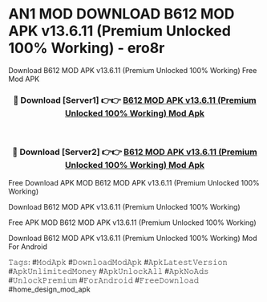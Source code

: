 # AN1 MOD DOWNLOAD B612 MOD APK v13.6.11 (Premium Unlocked 100% Working) - ero8r
Download B612 MOD APK v13.6.11 (Premium Unlocked 100% Working) Free Mod APK

<div align="center">
<h3>🔴 Download [Server1] 👉👉 <a href="https://apk-comot.site?title=B612_MOD_APK_v13.6.11_(Premium_Unlocked_100%_Working)">B612 MOD APK v13.6.11 (Premium Unlocked 100% Working) Mod Apk</a></h3><br>

<h3>🔴 Download [Server2] 👉👉 <a href="https://apk-comot.site?title=B612_MOD_APK_v13.6.11_(Premium_Unlocked_100%_Working)">B612 MOD APK v13.6.11 (Premium Unlocked 100% Working) Mod Apk</a></h3>
</div>


Free Download APK MOD B612 MOD APK v13.6.11 (Premium Unlocked 100% Working)

Download B612 MOD APK v13.6.11 (Premium Unlocked 100% Working) 

Free APK MOD B612 MOD APK v13.6.11 (Premium Unlocked 100% Working) 

Download B612 MOD APK v13.6.11 (Premium Unlocked 100% Working) Mod For Android

𝚃𝚊𝚐𝚜: #𝙼𝚘𝚍𝙰𝚙𝚔 #𝙳𝚘𝚠𝚗𝚕𝚘𝚊𝚍𝙼𝚘𝚍𝙰𝚙𝚔 #𝙰𝚙𝚔𝙻𝚊𝚝𝚎𝚜𝚝𝚅𝚎𝚛𝚜𝚒𝚘𝚗 #𝙰𝚙𝚔𝚄𝚗𝚕𝚒𝚖𝚒𝚝𝚎𝚍𝙼𝚘𝚗𝚎𝚢 #𝙰𝚙𝚔𝚄𝚗𝚕𝚘𝚌𝚔𝙰𝚕𝚕 #𝙰𝚙𝚔𝙽𝚘𝙰𝚍𝚜 #𝚄𝚗𝚕𝚘𝚌𝚔𝙿𝚛𝚎𝚖𝚒𝚞𝚖 #𝙵𝚘𝚛𝙰𝚗𝚍𝚛𝚘𝚒𝚍 #𝙵𝚛𝚎𝚎𝙳𝚘𝚠𝚗𝚕𝚘𝚊𝚍 #home_design_mod_apk